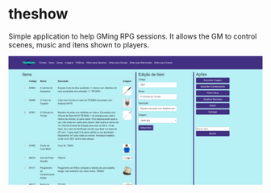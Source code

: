 # theshow

Simple application to help GMing RPG sessions.
It allows the GM to control scenes, music and itens shown to players.

![Alt text](Manager.png?raw=true "Title")
